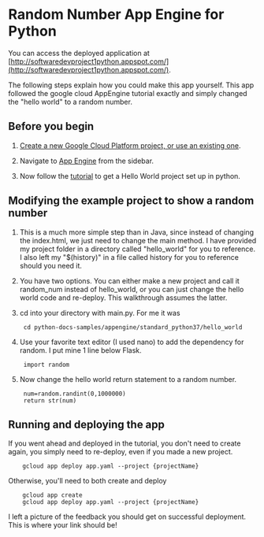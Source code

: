 # Random Number App Engine for Python

You can access the deployed application at [http://softwaredevproject1python.appspot.com/](http://softwaredevproject1python.appspot.com/).

The following steps explain how you could make this app yourself. This app followed the google cloud AppEngine tutorial exactly and simply changed the "hello world" to a random number.

## Before you begin

1. [Create a new Google Cloud Platform project, or use an existing one](https://console.cloud.google.com/project).

1. Navigate to [App Engine](https://console.cloud.google.com/appengine) from the sidebar.

1. Now follow the [tutorial](https://codelabs.developers.google.com/codelabs/cloud-app-engine-python/index.html?index=..%2F..index) to get a Hello World project set up in python.

## Modifying the example project to show a random number

1. This is a much more simple step than in Java, since instead of changing the index.html, we just need to change the main method. I have provided my project folder in a directory called "hello_world" for you to reference. I also left my "$(history)" in a file called history for you to reference should you need it.

1. You have two options. You can either make a new project and call it random_num instead of hello_world, or you can just change the hello world code and re-deploy. This walkthrough assumes the latter.

1. cd into your directory with main.py. For me it was

        cd python-docs-samples/appengine/standard_python37/hello_world

1. Use your favorite text editor (I used nano) to add the dependency for random. I put mine 1 line below Flask.

        import random

1. Now change the hello world return statement to a random number.

        num=random.randint(0,1000000)
        return str(num)

## Running and deploying the app

If you went ahead and deployed in the tutorial, you don't need to create again, you simply need to re-deploy, even if you made a new project.

        gcloud app deploy app.yaml --project {projectName}

Otherwise, you'll need to both create and deploy

        gcloud app create
        gcloud app deploy app.yaml --project {projectName}

I left a picture of the feedback you should get on successful deployment. This is where your link should be!
